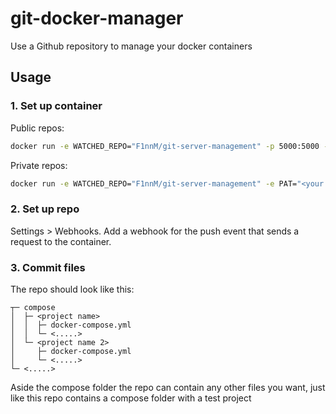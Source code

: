 # git-docker-manager
Use a Github repository to manage your docker containers

## Usage
### 1. Set up container
Public repos:
```sh
docker run -e WATCHED_REPO="F1nnM/git-server-management" -p 5000:5000 -v /var/run/docker.sock:/var/run/docker.sock git-docker-manager
```
Private repos:
```sh
docker run -e WATCHED_REPO="F1nnM/git-server-management" -e PAT="<your personal auth token>" -p 5000:5000 -v /var/run/docker.sock:/var/run/docker.sock git-docker-manager
```

### 2. Set up repo
Settings > Webhooks. Add a webhook for the push event that sends a request to the container.

### 3. Commit files
The repo should look like this:
```
┬─ compose
│  ├─ <project name>
│  │  ├─ docker-compose.yml
│  │  └─ <.....>
│  └─ <project name 2>
│     ├─ docker-compose.yml
│     └─ <.....>
└─ <.....>
```

Aside the compose folder the repo can contain any other files you want, just like this repo contains a compose folder with a test project